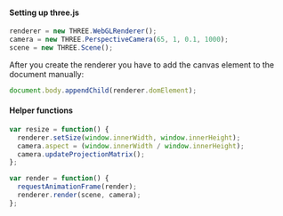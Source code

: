 #### Setting up three.js
```javascript
renderer = new THREE.WebGLRenderer();  
camera = new THREE.PerspectiveCamera(65, 1, 0.1, 1000);  
scene = new THREE.Scene();  
```
After you create the renderer you have to add the canvas element to the document manually:
```javascript
document.body.appendChild(renderer.domElement);
```
#### Helper functions
```javascript
var resize = function() {
  renderer.setSize(window.innerWidth, window.innerHeight);
  camera.aspect = (window.innerWidth / window.innerHeight);
  camera.updateProjectionMatrix();
};

var render = function() {
  requestAnimationFrame(render);
  renderer.render(scene, camera);
};
```

